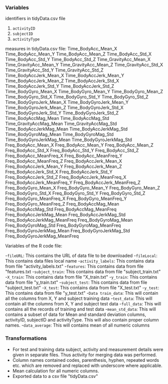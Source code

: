 ### Variables

identifiers in tidyData.csv file

1. `activityID` 
2. `subjectID` 
3. `activityType`

measures in tidyData.csv file: 
Time_BodyAcc_Mean_X Time_BodyAcc_Mean_Y Time_BodyAcc_Mean_Z Time_BodyAcc_Std_X Time_BodyAcc_Std_Y Time_BodyAcc_Std_Z Time_GravityAcc_Mean_X Time_GravityAcc_Mean_Y Time_GravityAcc_Mean_Z Time_GravityAcc_Std_X Time_GravityAcc_Std_Y Time_GravityAcc_Std_Z Time_BodyAccJerk_Mean_X Time_BodyAccJerk_Mean_Y Time_BodyAccJerk_Mean_Z Time_BodyAccJerk_Std_X Time_BodyAccJerk_Std_Y Time_BodyAccJerk_Std_Z Time_BodyGyro_Mean_X Time_BodyGyro_Mean_Y Time_BodyGyro_Mean_Z Time_BodyGyro_Std_X Time_BodyGyro_Std_Y Time_BodyGyro_Std_Z Time_BodyGyroJerk_Mean_X Time_BodyGyroJerk_Mean_Y Time_BodyGyroJerk_Mean_Z Time_BodyGyroJerk_Std_X Time_BodyGyroJerk_Std_Y Time_BodyGyroJerk_Std_Z Time_BodyAccMag_Mean Time_BodyAccMag_Std Time_GravityAccMag_Mean Time_GravityAccMag_Std Time_BodyAccJerkMag_Mean Time_BodyAccJerkMag_Std Time_BodyGyroMag_Mean Time_BodyGyroMag_Std Time_BodyGyroJerkMag_Mean Time_BodyGyroJerkMag_Std Freq_BodyAcc_Mean_X Freq_BodyAcc_Mean_Y Freq_BodyAcc_Mean_Z Freq_BodyAcc_Std_X Freq_BodyAcc_Std_Y Freq_BodyAcc_Std_Z Freq_BodyAcc_MeanFreq_X Freq_BodyAcc_MeanFreq_Y Freq_BodyAcc_MeanFreq_Z Freq_BodyAccJerk_Mean_X Freq_BodyAccJerk_Mean_Y Freq_BodyAccJerk_Mean_Z Freq_BodyAccJerk_Std_X Freq_BodyAccJerk_Std_Y Freq_BodyAccJerk_Std_Z Freq_BodyAccJerk_MeanFreq_X Freq_BodyAccJerk_MeanFreq_Y Freq_BodyAccJerk_MeanFreq_Z Freq_BodyGyro_Mean_X Freq_BodyGyro_Mean_Y Freq_BodyGyro_Mean_Z Freq_BodyGyro_Std_X Freq_BodyGyro_Std_Y Freq_BodyGyro_Std_Z Freq_BodyGyro_MeanFreq_X Freq_BodyGyro_MeanFreq_Y Freq_BodyGyro_MeanFreq_Z Freq_BodyAccMag_Mean Freq_BodyAccMag_Std Freq_BodyAccMag_MeanFreq Freq_BodyAccJerkMag_Mean Freq_BodyAccJerkMag_Std Freq_BodyAccJerkMag_MeanFreq Freq_BodyGyroMag_Mean Freq_BodyGyroMag_Std Freq_BodyGyroMag_MeanFreq Freq_BodyGyroJerkMag_Mean Freq_BodyGyroJerkMag_Std Freq_BodyGyroJerkMag_MeanFreq

Variables of the R code file:

-`fileURL`:         This contains the URL of data file to be downloaded
-`fileLocal`:       This contains data files local name
-`activity_labels`: This contains data from file "activity_labels.txt"
-`features`:        This contains data from file "features.txt
-`subject_train`:   This contains data from file "subject_train.txt"
-`X_train`:         This contains data from file "X_train.txt"
-`y_train`:         This contains data from file "y_train.txt"
-`subject_test`:    This contains data from file "subject_test.txt"
-`X_test`:          This contains data from file "X_test.txt"
-`y_test`:          This contains data from file "y_test.txt"
-`Data train_data`: This will contain all the columns from X, Y and subject training data
-`test_data`:       This will contain all the columns from X, Y and subject test data
-`full_data`:       This will contains all the records of training and test data
-`mean_std_data`:   This will contains a subset of data for Mean and standard deviation columns, activityID, subjectID and activityType. This will also contain proper column names.
-`data_average`:     This will contains mean of all numeric columns

### Transformations

- For test and training data subject, activity and measurement details were given in separate files. Thus activity for merging data was performed.
- Column names contained codes, parenthesis, hyphen, repeated words etc. which are removed and replaced with underscore where applicable.
- Mean calculation for all numeric columns.
- Exported data to a csv file "tidyData.csv"
